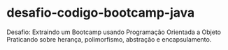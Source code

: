 # desafio-codigo-bootcamp-java
Desafio: Extraindo um Bootcamp usando Programação Orientada a Objeto
Praticando sobre herança, polimorfismo, abstração e encapsulamento. 
